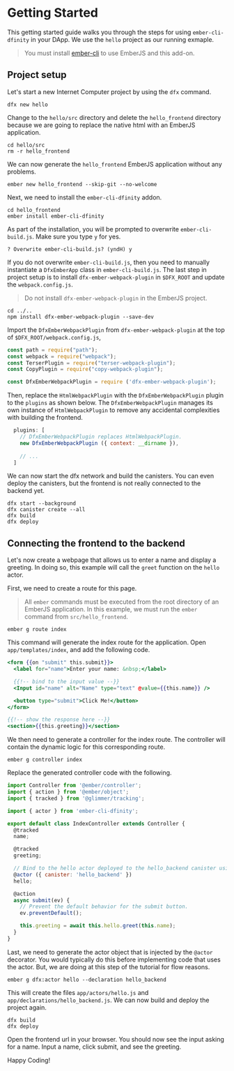 Getting Started
======================================

This getting started guide walks you through the steps for using `ember-cli-dfinity`
in your DApp. We use the `hello` project as our running exmaple.

> You must install [ember-cli](https://cli.emberjs.com/release/) to use EmberJS and this add-on.

Project setup
--------------------------------------

Let's start a new Internet Computer project by using the `dfx` command.

    dfx new hello

Change to the `hello/src` directory and delete the `hello_frontend` directory because
we are going to replace the native html with an EmberJS application.

    cd hello/src
    rm -r hello_frontend

We can now generate the `hello_frontend` EmberJS application without any problems.

    ember new hello_frontend --skip-git --no-welcome

Next, we need to install the `ember-cli-dfinity` addon.

    cd hello_frontend
    ember install ember-cli-dfinity

As part of the installation, you will be prompted to overwrite `ember-cli-build.js`. Make
sure you type `y` for yes. 

    ? Overwrite ember-cli-build.js? (yndH) y

If you do not overwrite `ember-cli-build.js`, then you need to manually instantiate a `DfxEmberApp` 
class in `ember-cli-build.js`. The last step in project setup is to install 
`dfx-ember-webpack-plugin` in `$DFX_ROOT` and update the `webpack.config.js`.

> Do not install `dfx-ember-webpack-plugin` in the EmberJS project.

    cd ../..
    npm install dfx-ember-webpack-plugin --save-dev

Import the `DfxEmberWebpackPlugin` from `dfx-ember-webpack-plugin` at the top of `$DFX_ROOT/webpack.config.js`,

```javascript
const path = require("path");
const webpack = require("webpack");
const TerserPlugin = require("terser-webpack-plugin");
const CopyPlugin = require("copy-webpack-plugin");

const DfxEmberWebpackPlugin = require ('dfx-ember-webpack-plugin');
```

Then, replace the `HtmlWebpackPlugin` with the `DfxEmberWebpackPlugin` plugin to the `plugins`
as shown below. The `DfxEmberWebpackPlugin` manages its own instance of `HtmlWebpackPlugin` to 
remove any accidental complexities with building the frontend.

```javascript
  plugins: [
    // DfxEmberWebpackPlugin replaces HtmlWebpackPlugin.
    new DfxEmberWebpackPlugin ({ context: __dirname }),
   
    // ...
  ]
```

We can now start the dfx network and build the canisters. You can even deploy the canisters,
but the frontend is not really connected to the backend yet.
 
    dfx start --background
    dfx canister create --all
    dfx build
    dfx deploy


Connecting the frontend to the backend
-------------------------------------------

Let's now create a webpage that allows us to enter a name and display a greeting. In doing so, 
this example will call the `greet` function on the `hello` actor. 

First, we need to create a route for this page.

> All `ember` commands must be executed from the root directory of an EmberJS application. In 
> this example, we must run the `ember` command from `src/hello_frontend`. 

    ember g route index

This command will generate the index route for the application. Open `app/templates/index`, and
add the following code.

```handlebars
<form {{on "submit" this.submit}}>
  <label for="name">Enter your name: &nbsp;</label>

  {{!-- bind to the input value --}}
  <Input id="name" alt="Name" type="text" @value={{this.name}} />

  <button type="submit">Click Me!</button>
</form>

{{!-- show the response here --}}
<section>{{this.greeting}}</section>
```

We then need to generate a controller for the index route. The controller will contain the dynamic 
logic for this corresponding route.

    ember g controller index

Replace the generated controller code with the following.

```javascript
import Controller from '@ember/controller';
import { action } from '@ember/object';
import { tracked } from '@glimmer/tracking';

import { actor } from 'ember-cli-dfinity';

export default class IndexController extends Controller {
  @tracked
  name;

  @tracked
  greeting;

  // Bind to the hello actor deployed to the hello_backend canister using the default agent.
  @actor ({ canister: 'hello_backend' })
  hello;

  @action
  async submit(ev) {
    // Prevent the default behavior for the submit button.
    ev.preventDefault();

    this.greeting = await this.hello.greet(this.name);
  }
}
```

Last, we need to generate the actor object that is injected by the `@actor` decorator. You would
typically do this before implementing code that uses the actor. But, we are doing at this step of
the tutorial for flow reasons.

    ember g dfx:actor hello --declaration hello_backend

This will create the files `app/actors/hello.js` and `app/declarations/hello_backend.js`. We can
now build and deploy the project again.

    dfx build
    dfx deploy

Open the frontend url in your browser. You should now see the input asking for a name. Input 
a name, click submit, and see the greeting.

Happy Coding!
